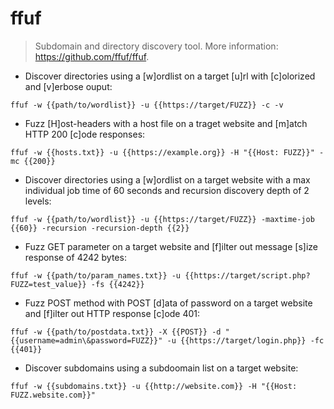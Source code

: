 # ffuf

> Subdomain and directory discovery tool.
> More information: <https://github.com/ffuf/ffuf>.

- Discover directories using a [w]ordlist on a target [u]rl with [c]olorized and [v]erbose ouput:

`ffuf -w {{path/to/wordlist}} -u {{https://target/FUZZ}} -c -v`

- Fuzz [H]ost-headers with a host file on a traget website and [m]atch HTTP 200 [c]ode responses:

`ffuf -w {{hosts.txt}} -u {{https://example.org}} -H "{{Host: FUZZ}}" -mc {{200}}`

- Discover directories using a [w]ordlist on a target website with a max individual job time of 60 seconds and recursion discovery depth of 2 levels:

`ffuf -w {{path/to/wordlist}} -u {{https://target/FUZZ}} -maxtime-job {{60}} -recursion -recursion-depth {{2}}`

- Fuzz GET parameter on a target website and [f]ilter out message [s]ize response of 4242 bytes:

`ffuf -w {{path/to/param_names.txt}} -u {{https://target/script.php?FUZZ=test_value}} -fs {{4242}}`

- Fuzz POST method with POST [d]ata of password on a target website and [f]ilter out HTTP response [c]ode 401:

`ffuf -w {{path/to/postdata.txt}} -X {{POST}} -d "{{username=admin\&password=FUZZ}}" -u {{https://target/login.php}} -fc {{401}}`

- Discover subdomains using a subdoomain list on a target website:

`ffuf -w {{subdomains.txt}} -u {{http://website.com}} -H "{{Host: FUZZ.website.com}}"`
